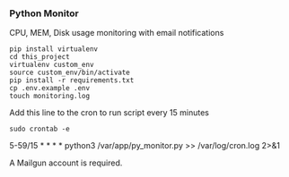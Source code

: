 ### Python Monitor
CPU, MEM, Disk usage monitoring with email notifications

```
pip install virtualenv
cd this_project
virtualenv custom_env
source custom_env/bin/activate
pip install -r requirements.txt
cp .env.example .env 
touch monitoring.log 
```

Add this line to the cron to run script every 15 minutes
```
sudo crontab -e
``` 
5-59/15 * * * * python3 /var/app/py_monitor.py >> /var/log/cron.log 2>&1

A Mailgun account is required.
